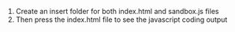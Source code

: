 1. Create an insert folder for both index.html and sandbox.js files
2. Then press the index.html file to see the javascript coding output
